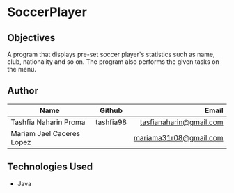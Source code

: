 # SoccerPlayer

## Objectives
A program that displays pre-set soccer player's statistics such as name, club, nationality and so on. 
The program also performs the given tasks on the menu.

## Author
| Name          | Github        | Email  |
| ------------- |:-------------:| -----:|
| Tashfia Naharin Proma | tashfia98 | tasfianaharin@gmail.com |
| Mariam Jael Caceres Lopez |  | mariama31r08@gmail.com |

## Technologies Used
* Java 
